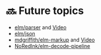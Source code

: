 # 🔜 Future topics

* [elm/parser](https://korban.net/posts/elm/2018-09-07-introduction-elm-parser/) and [Video](https://www.youtube.com/watch?v=M9ulswr1z0E)
* [elm/json](https://korban.net/posts/elm/2018-09-12-generate-json-from-elm-values-json-encode/)
* [mdgriffith/elm-markup](https://korban.net/posts/elm/2019-05-21-intro-elm-markup-elmstatic/) and [Video](https://www.youtube.com/watch?v=8Zd3ocr9Di8)
* [NoRedInk/elm-decode-pipeline](https://korban.net/posts/elm/2018-07-10-how-json-decode-pipeline-chaining-works/)



